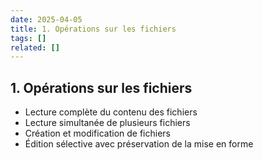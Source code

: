 ```yaml
---
date: 2025-04-05
title: 1. Opérations sur les fichiers
tags: []
related: []
---
```


## 1. Opérations sur les fichiers
- Lecture complète du contenu des fichiers
- Lecture simultanée de plusieurs fichiers
- Création et modification de fichiers
- Édition sélective avec préservation de la mise en forme

##
